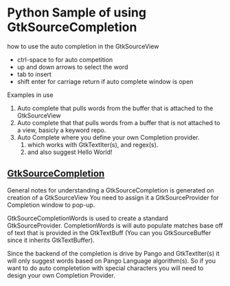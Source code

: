 # Python Sample of using GtkSourceCompletion
how to use the auto completion in the GtkSourceView
- ctrl-space to for auto competition
- up and down arrows to select the word
- tab to insert
- shift enter for carriage return if auto complete window is open

Examples in use

1. Auto complete that pulls words from the buffer that is attached to the GtkSourceView
2. Auto complete that that pulls words from a buffer that is not attached to a view, basicly a keyword repo.
3. Auto Complete where you define your own Completion provider.
    1. which works with GtkTextIter(s), and regex(s).
    2. and also suggest Hello World!

## [GtkSourceCompletion](https://developer.gnome.org/gtksourceview/stable/ch03.html)
General notes for understanding
a GtkSourceCompletion is generated on creation of a GtkSourceView
You need to assign it a GtkSourceProvider for Completion window to pop-up.

GtkSourceCompletionWords is used to create a standard GtkSourceProvider.
CompletionWords is will auto populate matches base off of text that is provided
in the GtkTextBuff (You can you GtkSourceBuffer since it inherits GtkTextBuffer).

Since the backend of the completion is drive by Pango and GtkTextIter(s) it will only
suggest words based on Pango Language algorithm(s). So if you want to do auto completetion
with special characters you will need to design your own Completion Provider.

